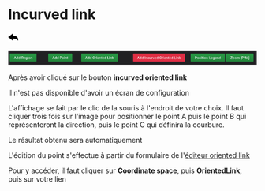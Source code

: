 # Incurved link

[![](../../screenshots/other/Go-back.png)](README.md)

![menu](../../screenshots/panel/incurved-menu.jpg)

Après avoir cliqué sur le bouton **incurved oriented link**

Il n'est pas disponible d'avoir un écran de configuration

L'affichage se fait par le clic de la souris à l'endroit de votre choix. Il faut cliquer trois fois sur l'image pour positionner le point A puis le point B qui représenteront la direction, puis le point C qui définira la courbure.

Le résultat obtenu sera automatiquement

L'édition du point s'effectue à partir du formulaire de l'[éditeur oriented link](../editor/coordinates-space-link.md)

Pour y accéder, il faut cliquer sur **Coordinate space**, puis **OrientedLink**, puis sur votre lien
